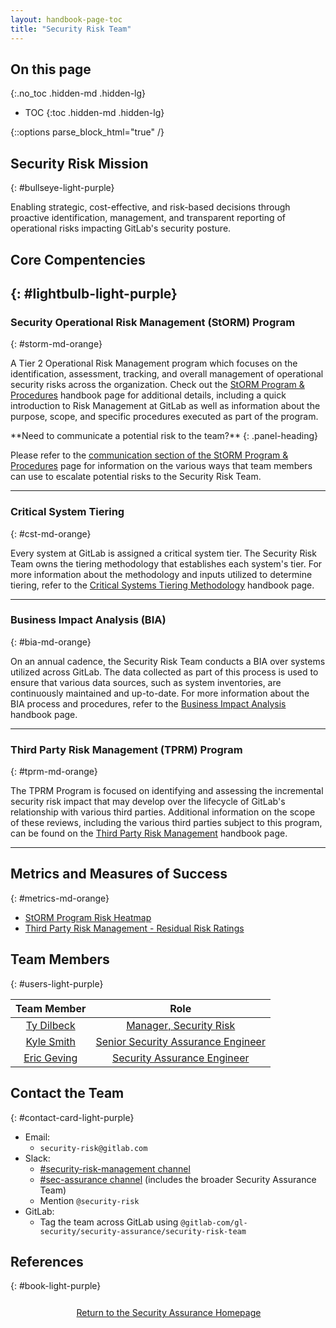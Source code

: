 ```yaml
---
layout: handbook-page-toc
title: "Security Risk Team"
---
```


## On this page
{:.no_toc .hidden-md .hidden-lg}

- TOC
{:toc .hidden-md .hidden-lg}

<!--HTML Parser Markup-->
{::options parse_block_html="true" /}

## <i class="fas fa-bullseye" style="color:rgb(110,73,203)" aria-hidden="true"></i> Security Risk Mission
{: #bullseye-light-purple}

Enabling strategic, cost-effective, and risk-based decisions through proactive identification, management, and transparent reporting of operational risks impacting GitLab's security posture.

## <i class="far fa-lightbulb" style="color:rgb(110,73,203)" aria-hidden="true"></i> Core Compentencies
{: #lightbulb-light-purple}
----

### <i class="fas fa-shield-alt" style="color:rgb(253,109,38)" aria-hidden="true"></i> Security Operational Risk Management (StORM) Program
{: #storm-md-orange}

A Tier 2 Operational Risk Management program which focuses on the identification, assessment, tracking, and overall management of operational security risks across the organization. Check out the [StORM Program & Procedures](/handbook/engineering/security/security-assurance/security-risk/storm-program/index.html) handbook page for additional details, including a quick introduction to Risk Management at GitLab as well as information about the purpose, scope, and specific procedures executed as part of the program. 


<div class="panel panel-gitlab-orange">
**Need to communicate a potential risk to the team?**
{: .panel-heading}
<div class="panel-body">

Please refer to the [communication section of the StORM Program & Procedures](/handbook/engineering/security/security-assurance/security-risk/storm-program/index.html#communication-of-risks-to-the-security-risk-team) page for information on the various ways that team members can use to escalate potential risks to the Security Risk Team.

</div>
</div>

----

### <i class="fas fa-search" style="color:rgb(253,109,38)" aria-hidden="true"></i> Critical System Tiering
{: #cst-md-orange}

Every system at GitLab is assigned a critical system tier. The Security Risk Team owns the tiering methodology that establishes each system's tier. For more information about the methodology and inputs utilized to determine tiering, refer to the [Critical Systems Tiering Methodology](/handbook/engineering/security/security-assurance/security-risk/storm-program/critical-systems.html) handbook page.

----

### <i class="fas fa-exclamation-triangle" style="color:rgb(253,109,38)" aria-hidden="true"></i> Business Impact Analysis (BIA)
{: #bia-md-orange}

On an annual cadence, the Security Risk Team conducts a BIA over systems utilized across GitLab. The data collected as part of this process is used to ensure that various data sources, such as system inventories, are continuously maintained and up-to-date. For more information about the BIA process and procedures, refer to the [Business Impact Analysis](/handbook/engineering/security/security-assurance/security-risk/storm-program/business-impact-analysis.html) handbook page.

----

### <i class="fas fa-hands-helping" style="color:rgb(253,109,38)" aria-hidden="true"></i> Third Party Risk Management (TPRM) Program
{: #tprm-md-orange}

The TPRM Program is focused on identifying and assessing the incremental security risk impact that may develop over the lifecycle of GitLab's relationship with various third parties. Additional information on the scope of these reviews, including the various third parties subject to this program, can be found on the [Third Party Risk Management](/handbook/engineering/security/security-assurance/security-risk/third-party-risk-management.html) handbook page.

----
## <i class="fas fa-tasks" style="color:rgb(253,109,38)" aria-hidden="true"></i> Metrics and Measures of Success
{: #metrics-md-orange}

- [StORM Program Risk Heatmap](/handbook/engineering/security/performance-indicators/#operational-security-risk-management-tier-2-risks)
- [Third Party Risk Management - Residual Risk Ratings](https://about.gitlab.com/handbook/engineering/security/performance-indicators/#third-party-risk-management)

## <i class="fas fa-users" style="color:rgb(110,73,203)" aria-hidden="true"></i> Team Members
{: #users-light-purple}

|Team Member|Role|
|:----------:|:----------:|
|[Ty Dilbeck](https://gitlab.com/tdilbeck)|[Manager, Security Risk](https://about.gitlab.com/job-families/engineering/security-risk/#manager-security-risk)|
|[Kyle Smith](https://gitlab.com/tdilbeck)|[Senior Security Assurance Engineer](https://about.gitlab.com/job-families/engineering/security-risk/#senior-security-risk-engineer)|
|[Eric Geving](https://gitlab.com/DLWhite0322)|[Security Assurance Engineer](https://about.gitlab.com/job-families/engineering/security-risk/#security-risk-engineer-intermediate)|



## <i class="fas fa-id-card" style="color:rgb(110,73,203)" aria-hidden="true"></i> Contact the Team
{: #contact-card-light-purple}

- <i class="fas fa-envelope fa-fw" style="color:rgb(219,59,33)" aria-hidden="true"></i> Email: 
   - `security-risk@gitlab.com`
- <i class="fab fa-slack fa-fw" style="color:rgb(219,59,33)" aria-hidden="true"></i> Slack: 
   - [#security-risk-management channel](https://gitlab.slack.com/archives/C01EKDNRVFD)
   - [#sec-assurance channel](https://gitlab.slack.com/archives/C0129P7DW75) (includes the broader Security Assurance Team)
   - Mention `@security-risk`
- <i class="fab fa-gitlab fa-fw" style="color:rgb(219,59,33)" aria-hidden="true"></i> GitLab:
   - Tag the team across GitLab using `@gitlab-com/gl-security/security-assurance/security-risk-team`

## <i class="fas fa-book" style="color:rgb(110,73,203)" aria-hidden="true"></i> References
{: #book-light-purple}

<div class="flex-row" markdown="0" style="height:40px">
    <a href="https://about.gitlab.com/handbook/engineering/security/security-assurance/#" class="btn btn-purple-inv" style="width:100%;height:100%;margin:1px;display:flex;justify-content:center;align-items:center;">Return to the Security Assurance Homepage</a>
</div> 
